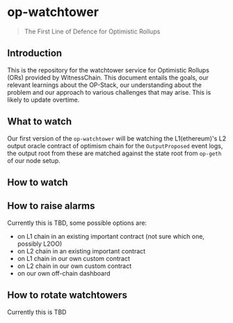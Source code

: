 # op-watchtower

> The First Line of Defence for Optimistic Rollups

## Introduction

This is the repository for the watchtower service for Optimistic Rollups (ORs) provided by WitnessChain. This document entails the goals, our relevant learnings about the OP-Stack, our understanding about the problem and our approach to various challenges that may arise. This is likely to update overtime.

## What to watch

Our first version of the `op-watchtower` will be watching the L1(ethereum)'s L2 output oracle contract of optimism chain for the `OutputProposed` event logs, the output root from these are matched against the state root from `op-geth` of our node setup.

## How to watch

## How to raise alarms

Currently this is TBD, some possible options are:

- on L1 chain in an existing important contract (not sure which one, possibly L2OO)
- on L2 chain in an existing important contract
- on L1 chain in our own custom contract
- on L2 chain in our own custom contract
- on our own off-chain dashboard

## How to rotate watchtowers

Currently this is TBD
